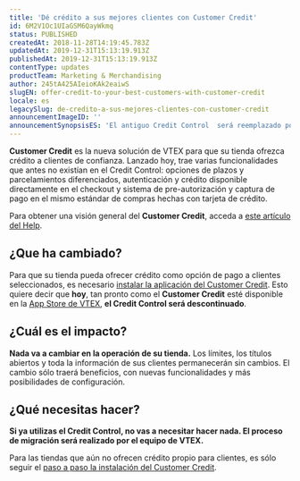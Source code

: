 ```yaml
---
title: 'Dé crédito a sus mejores clientes con Customer Credit'
id: 6M2V1Oc1UIaGSM6QayWkmq
status: PUBLISHED
createdAt: 2018-11-28T14:19:45.783Z
updatedAt: 2019-12-31T15:13:19.913Z
publishedAt: 2019-12-31T15:13:19.913Z
contentType: updates
productTeam: Marketing & Merchandising
author: 245tA425AIeioKAk2eaiwS
slugEN: offer-credit-to-your-best-customers-with-customer-credit
locale: es
legacySlug: de-credito-a-sus-mejores-clientes-con-customer-credit
announcementImageID: ''
announcementSynopsisES: 'El antiguo Credit Control  será reemplazado por la nueva solución de crédito de VTEX para los clientes de su tienda.'
---
```


__Customer Credit__ es la nueva solución de VTEX para que su tienda ofrezca crédito a clientes de confianza. Lanzado hoy, trae varias funcionalidades que antes no existían en el Credit Control: opciones de plazos y parcelamientos diferenciados, autenticación y crédito disponible directamente en el checkout y sistema de pre-autorización y captura de pago en el mismo estándar de compras hechas con tarjeta de crédito.

Para obtener una visión general del __Customer Credit__, acceda a [este artículo del Help](/es/tutorial/customer-credit-vision-general).


## ¿Que ha cambiado?
Para que su tienda pueda ofrecer crédito como opción de pago a clientes seleccionados, es necesario [instalar la aplicación del Customer Credit](/es/tracks/customer-credit-como-empezar). Esto quiere decir que __hoy__, tan pronto como el __Customer Credit__ esté disponible en la [App Store de VTEX](https://apps.vtex.com/), __el Credit Control será descontinuado__.


## ¿Cuál es el impacto?
__Nada va a cambiar en la operación de su tienda.__ Los límites, los títulos abiertos y toda la información de sus clientes permanecerán sin cambios. El cambio sólo traerá beneficios, con nuevas funcionalidades y más posibilidades de configuración.


## ¿Qué necesitas hacer?
__Si ya utilizas el Credit Control, no vas a necesitar hacer nada. El proceso de migración será realizado por el equipo de VTEX.__

Para las tiendas que aún no ofrecen crédito propio para clientes, es sólo seguir el [paso a paso la instalación del Customer Credit](/es/tracks/customer-credit-como-empezar).

